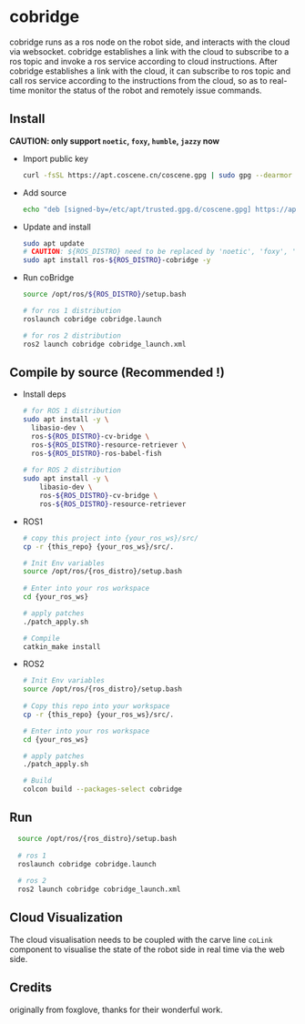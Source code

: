 # cobridge

cobridge runs as a ros node on the robot side, and interacts with the cloud via websocket. cobridge establishes a link with the cloud to subscribe to a ros topic and invoke a ros service according to cloud instructions.
After cobridge establishes a link with the cloud, it can subscribe to ros topic and call ros service according to the instructions from the cloud, so as to real-time monitor the status of the robot and remotely issue commands.

## Install
  
**CAUTION: only support `noetic`, `foxy`, `humble`, `jazzy` now**

* Import public key
  
  ``` bash
  curl -fsSL https://apt.coscene.cn/coscene.gpg | sudo gpg --dearmor -o /etc/apt/trusted.gpg.d/coscene.gpg
  ```
  
* Add source

  ``` bash
  echo "deb [signed-by=/etc/apt/trusted.gpg.d/coscene.gpg] https://apt.coscene.cn $(. /etc/os-release && echo $UBUNTU_CODENAME) main" | sudo tee /etc/apt/sources.list.d/coscene.list
  ```
  
* Update and install

  ``` bash
  sudo apt update
  # CAUTION: ${ROS_DISTRO} need to be replaced by 'noetic', 'foxy', 'humble' or 'jazzy', if ROS_DISTRO not in your env
  sudo apt install ros-${ROS_DISTRO}-cobridge -y
  ```

* Run coBridge

  ``` bash
  source /opt/ros/${ROS_DISTRO}/setup.bash
  
  # for ros 1 distribution
  roslaunch cobridge cobridge.launch
  
  # for ros 2 distribution
  ros2 launch cobridge cobridge_launch.xml 
  ```


## Compile by source (Recommended !)

* Install deps 

  ``` bash
  # for ROS 1 distribution
  sudo apt install -y \
    libasio-dev \
    ros-${ROS_DISTRO}-cv-bridge \
    ros-${ROS_DISTRO}-resource-retriever \
    ros-${ROS_DISTRO}-ros-babel-fish
    
  # for ROS 2 distribution
  sudo apt install -y \
      libasio-dev \
      ros-${ROS_DISTRO}-cv-bridge \
      ros-${ROS_DISTRO}-resource-retriever
  ```

* ROS1

  ``` bash
  # copy this project into {your_ros_ws}/src/
  cp -r {this_repo} {your_ros_ws}/src/.
  
  # Init Env variables
  source /opt/ros/{ros_distro}/setup.bash
 
  # Enter into your ros workspace 
  cd {your_ros_ws}
  
  # apply patches
  ./patch_apply.sh  
  
  # Compile
  catkin_make install
  ```


* ROS2

  ``` bash 
  # Init Env variables
  source /opt/ros/{ros_distro}/setup.bash
   
  # Copy this repo into your workspace
  cp -r {this_repo} {your_ros_ws}/src/. 
  
  # Enter into your ros workspace 
  cd {your_ros_ws}
  
  # apply patches
  ./patch_apply.sh
  
  # Build
  colcon build --packages-select cobridge
  ```

## Run

  ``` bash
    source /opt/ros/{ros_distro}/setup.bash
    
    # ros 1
    roslaunch cobridge cobridge.launch
    
    # ros 2
    ros2 launch cobridge cobridge_launch.xml 
  ```

## Cloud Visualization 
The cloud visualisation needs to be coupled with the carve line `coLink` component to visualise the state of the robot side in real time via the web side.

## Credits
originally from foxglove, thanks for their wonderful work. 
